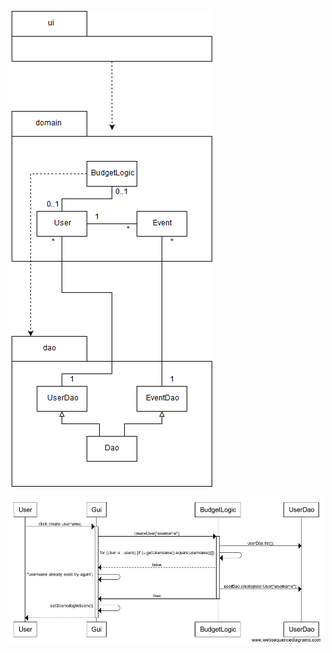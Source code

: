 ![pakkauskaavio kuva](https://github.com/juleht/ot-harjoitustyo/blob/master/dokumentaatio/kuvat/BudgetPackageFigure.png)

![sekvenssikaaviokuva](https://github.com/juleht/ot-harjoitustyo/blob/master/dokumentaatio/kuvat/createUser.png)
